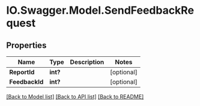 # IO.Swagger.Model.SendFeedbackRequest
## Properties

Name | Type | Description | Notes
------------ | ------------- | ------------- | -------------
**ReportId** | **int?** |  | [optional] 
**FeedbackId** | **int?** |  | [optional] 

[[Back to Model list]](../README.md#documentation-for-models) [[Back to API list]](../README.md#documentation-for-api-endpoints) [[Back to README]](../README.md)

